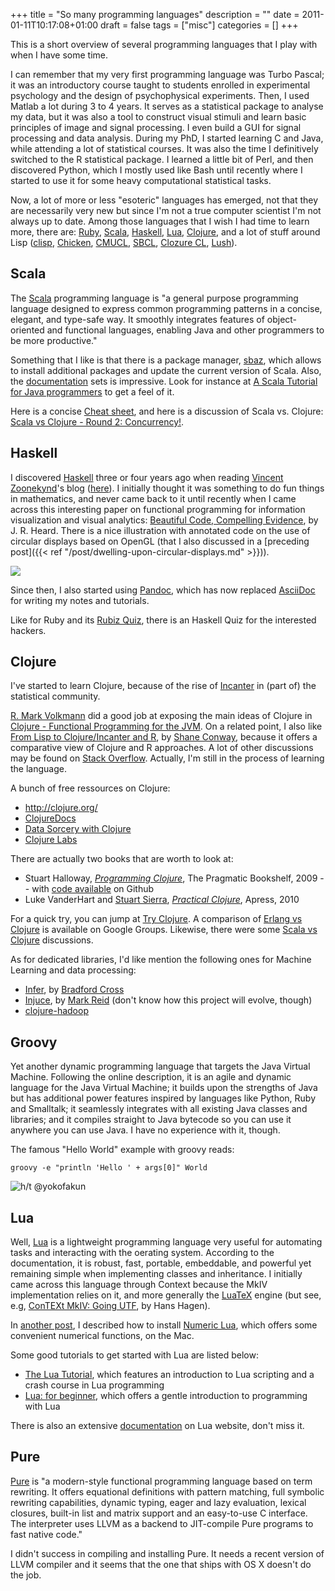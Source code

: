 +++
title = "So many programming languages"
description = ""
date = 2011-01-11T10:17:08+01:00
draft = false
tags = ["misc"]
categories = []
+++

This is a short overview of several programming languages that I play with when I have some time.

I can remember that my very first programming language was Turbo Pascal; it was an introductory course taught to students enrolled in experimental psychology and the design of psychophysical experiments. Then, I used Matlab a lot during 3 to 4 years. It serves as a statistical package to analyse my data, but it was also a tool to construct visual stimuli and learn basic principles of image and signal processing. I even build a GUI for signal processing and data analysis. During my PhD, I started learning C and Java, while attending a lot of statistical courses. It was also the time I definitively switched to the R statistical package. I learned a little bit of Perl, and then discovered Python, which I mostly used like Bash until recently where I started to use it for some heavy computational statistical tasks.

Now, a lot of more or less "esoteric" languages has emerged, not that they are necessarily very new but since I'm not a true computer scientist I'm not always up to date. Among those languages that I wish I had time to learn more, there are: [Ruby](http://ruby-lang.org/), [Scala](http://www.scala-lang.org/), [Haskell](http://www.haskell.org/haskellwiki/Haskell), [Lua](http://www.lua.org/), [Clojure](http://clojure.org/), and a lot of stuff around Lisp ([clisp](http://www.gnu.org/software/clisp/), [Chicken](http://www.call-cc.org/), [CMUCL](http://www.cons.org/cmucl/), [SBCL](http://sbcl.sourceforge.net/), [Clozure CL](http://www.clozure.com/clozurecl.html), [Lush](http://lush.sourceforge.net/)).


## Scala

The [Scala](http://stackoverflow.com/questions/tagged/clojure) programming language is "a general purpose programming language designed to express common programming patterns in a concise, elegant, and type-safe way. It smoothly integrates features of object-oriented and functional languages, enabling Java and other programmers to be more productive."

Something that I like is that there is a package manager, [sbaz](http://www.scala-lang.org/node/93), which allows to install additional packages and update the current version of Scala. Also, the [documentation](http://www.scala-lang.org/node/197) sets is impressive. Look for instance at <i class="fa fa-file-pdf-o fa-1x"></i> [A Scala Tutorial for Java programmers](http://www.scala-lang.org/docu/files/ScalaTutorial.pdf) to get a feel of it.

Here is a concise [Cheat sheet](http://anyall.org/scalacheat/), and here is a discussion of Scala vs. Clojure: [Scala vs Clojure - Round 2: Concurrency!](http://www.bestinclass.dk/index.clj/2009/09/scala-vs-clojure-round-2-concurrency.html).

## Haskell

I discovered [Haskell](http://www.haskell.org/) three or four years ago when reading [Vincent Zoonekynd](http://zoonek.free.fr)'s blog ([here](http://zoonek.free.fr/blosxom/Linux/2007-01-01_Haskell.html)). I initially thought it was something to do fun things in mathematics, and never came back to it until recently when I came across this interesting paper on functional programming for information visualization and visual analytics: <i class="fa fa-file-pdf-o fa-1x"></i> [Beautiful Code, Compelling Evidence](http://www.renci.org/wp-content/pub/tutorials/BeautifulCode.pdf), by J. R. Heard. There is a nice illustration with annotated code on the use of circular displays based on OpenGL (that I also discussed in a [preceding post]({{< ref "/post/dwelling-upon-circular-displays.md" >}})).

![](/img/20110213110747.png)

Since then, I also started using [Pandoc](http://johnmacfarlane.net/pandoc/), which has now replaced [AsciiDoc](http://www.methods.co.nz/asciidoc/) for writing my notes and tutorials.

Like for Ruby and its [Rubiz Quiz](http://www.rubyquiz.com/), there is an Haskell Quiz for the interested hackers.

## Clojure

I've started to learn Clojure, because of the rise of [Incanter](http://incanter.org/) in (part of) the statistical community.

[R. Mark Volkmann](http://java.ociweb.com/mark/clojure/) did a good job at exposing the main ideas of Clojure in [Clojure - Functional Programming for the JVM](http://java.ociweb.com/mark/clojure/article.html). On a related point, I also like <i class="fa fa-file-pdf-o fa-1x"></i> [From Lisp to Clojure/Incanter and R](http://files.meetup.com/1406240/From%20Lisp%20to%20Clojure-Incanter%20and%20R.pdf), by [Shane Conway](http://www.statalgo.com), because it offers a comparative view of Clojure and R approaches. A lot of other discussions may be found on [Stack Overflow](http://stackoverflow.com/questions/tagged/clojure). Actually, I'm still in the process of learning the language.

A bunch of free ressources on Clojure:

- <http://clojure.org/>
- [ClojureDocs](http://clojuredocs.org/)
- [Data Sorcery with Clojure](http://data-sorcery.org/)
- [Clojure Labs](http://foognostic.net/labrepl-summary/)

There are actually two books that are worth to look at:

- Stuart Halloway, [*Programming Clojure*](http://pragprog.com/titles/shcloj/programming-clojure), The Pragmatic Bookshelf, 2009 -- with [code available](http://bit.ly/ea4Wh6) on Github
- Luke VanderHart and [Stuart Sierra](http://stuartsierra.com/), [*Practical Clojure*](http://apress.com/book/view/1430272317), Apress, 2010

For a quick try, you can jump at [Try Clojure](http://www.try-clojure.org/). A comparison of [Erlang vs Clojure](http://groups.google.com/group/clojure/browse_thread/thread/2a2b24ffef5d1631) is available on Google Groups. Likewise, there were some [Scala vs Clojure](http://www.bestinclass.dk/index.clj/2009/09/scala-vs-clojure-round-2-concurrency.html) discussions.

As for dedicated libraries, I'd like mention the following ones for Machine Learning and data processing:

- [Infer](https://github.com/bradford/infer), by [Bradford Cross](http://measuringmeasures.com/)
- [Injuce](https://github.com/mreid/injuce/), by [Mark Reid](http://mark.reid.name/) (don't know how this project will evolve, though)
- [clojure-hadoop](https://github.com/stuartsierra/clojure-hadoop)


## Groovy

Yet another dynamic programming language that targets the Java Virtual Machine. Following the online description, it is an agile and dynamic language for the Java Virtual Machine; it builds upon the strengths of Java but has additional power features inspired by languages like Python, Ruby and Smalltalk; it seamlessly integrates with all existing Java classes and libraries; and it compiles straight to Java bytecode so you can use it anywhere you can use Java. I have no experience with it, though.

The famous "Hello World" example with groovy reads:

```
groovy -e "println 'Hello ' + args[0]" World
```

![h/t @yokofakun](/img/20110213111034.png)


## Lua

Well, [Lua](http://www.lua.org/) is a lightweight programming language very useful for automating tasks and interacting with the oerating system. According to the documentation, it is robust, fast, portable, embeddable, and powerful yet remaining simple when implementing classes and inheritance. I initially came across this language through Context because the MkIV implementation relies on it, and more generally the [LuaTeX](http://www.luatex.org/) engine (but see, e.g, <i class="fa fa-file-pdf-o fa-1x"></i> [ConTEXt MkIV: Going UTF](http://www.tug.org/TUGboat/Articles/tb28-3/tb90hagen.pdf), by Hans Hagen).

In [another post](yet-another-interactive-shell-for-numerical-calculus-numeric-lua), I described how to install [Numeric Lua](http://numlua.luaforge.net/), which offers some convenient numerical functions, on the Mac.

Some good tutorials to get started with Lua are listed below:

- [The Lua Tutorial](http://luatut.com/), which features an introduction to Lua scripting and a crash course in Lua programming
- [Lua: for beginner](http://lua.gts-stolberg.de/en/index.php?uml=1), which offers a gentle introduction to programming with Lua

There is also an extensive [documentation](http://www.lua.org/docs.html) on Lua website, don't miss it.


## Pure

[Pure](http://code.google.com/p/pure-lang/) is "a modern-style functional programming language based on term rewriting. It offers equational definitions with pattern matching, full symbolic rewriting capabilities, dynamic typing, eager and lazy evaluation, lexical closures, built-in list and matrix support and an easy-to-use C interface. The interpreter uses LLVM as a backend to JIT-compile Pure programs to fast native code."

I didn't success in compiling and installing Pure. It needs a recent version of LLVM compiler and it seems that the one that ships with OS X doesn't do the job.
